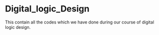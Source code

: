 # Digital_logic_Design

This contain all the codes which we have done during our course of digital logic design.
